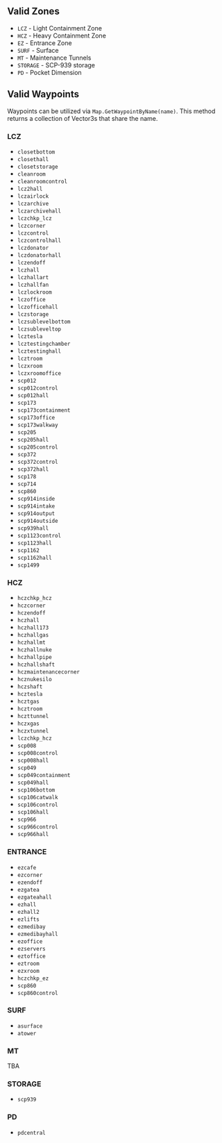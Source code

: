 ## Valid Zones
* `LCZ` - Light Containment Zone
* `HCZ` - Heavy Containment Zone
* `EZ` - Entrance Zone
* `SURF` - Surface
* `MT` - Maintenance Tunnels
* `STORAGE` - SCP-939 storage
* `PD` - Pocket Dimension

## Valid Waypoints
Waypoints can be utilized via `Map.GetWaypointByName(name)`. This method returns a collection of Vector3s that share the name.

### LCZ
* `closetbottom`
* `closethall`
* `closetstorage`
* `cleanroom`
* `cleanroomcontrol`
* `lcz2hall`
* `lczairlock`
* `lczarchive`
* `lczarchivehall`
* `lczchkp_lcz`
* `lczcorner`
* `lczcontrol`
* `lczcontrolhall`
* `lczdonator`
* `lczdonatorhall`
* `lczendoff`
* `lczhall`
* `lczhallart`
* `lczhallfan`
* `lczlockroom`
* `lczoffice`
* `lczofficehall`
* `lczstorage`
* `lczsublevelbottom`
* `lczsubleveltop`
* `lcztesla`
* `lcztestingchamber`
* `lcztestinghall`
* `lcztroom`
* `lczxroom`
* `lczxroomoffice`
* `scp012`
* `scp012control`
* `scp012hall`
* `scp173`
* `scp173containment`
* `scp173office`
* `scp173walkway`
* `scp205`
* `scp205hall`
* `scp205control`
* `scp372`
* `scp372control`
* `scp372hall`
* `scp178`
* `scp714`
* `scp860`
* `scp914inside`
* `scp914intake`
* `scp914output`
* `scp914outside`
* `scp939hall`
* `scp1123control`
* `scp1123hall`
* `scp1162`
* `scp1162hall`
* `scp1499`

### HCZ
* `hczchkp_hcz`
* `hczcorner`
* `hczendoff`
* `hczhall`
* `hczhall173`
* `hczhallgas`
* `hczhallmt`
* `hczhallnuke`
* `hczhallpipe`
* `hczhallshaft`
* `hczmaintenancecorner`
* `hcznukesilo`
* `hczshaft`
* `hcztesla`
* `hcztgas`
* `hcztroom`
* `hczttunnel`
* `hczxgas`
* `hczxtunnel`
* `lczchkp_hcz`
* `scp008`
* `scp008control`
* `scp008hall`
* `scp049`
* `scp049containment`
* `scp049hall`
* `scp106bottom`
* `scp106catwalk`
* `scp106control`
* `scp106hall`
* `scp966`
* `scp966control`
* `scp966hall`

### ENTRANCE
* `ezcafe`
* `ezcorner`
* `ezendoff`
* `ezgatea`
* `ezgateahall`
* `ezhall`
* `ezhall2`
* `ezlifts`
* `ezmedibay`
* `ezmedibayhall`
* `ezoffice`
* `ezservers`
* `eztoffice`
* `eztroom`
* `ezxroom`
* `hczchkp_ez`
* `scp860`
* `scp860control`

### SURF
* `asurface`
* `atower`

### MT
TBA

### STORAGE
* `scp939`

### PD
* `pdcentral`